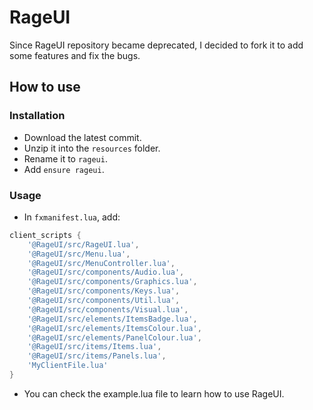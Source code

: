 # RageUI

Since RageUI repository became deprecated, I decided to fork it to add some features and fix the bugs.

## How to use

### Installation
- Download the latest commit.
- Unzip it into the ``resources`` folder.
- Rename it to ``rageui``.
- Add ``ensure rageui``.

### Usage

- In ``fxmanifest.lua``, add:

```lua
client_scripts {
	'@RageUI/src/RageUI.lua',
	'@RageUI/src/Menu.lua',
	'@RageUI/src/MenuController.lua',
	'@RageUI/src/components/Audio.lua',
	'@RageUI/src/components/Graphics.lua',
	'@RageUI/src/components/Keys.lua',
	'@RageUI/src/components/Util.lua',
	'@RageUI/src/components/Visual.lua',
	'@RageUI/src/elements/ItemsBadge.lua',
	'@RageUI/src/elements/ItemsColour.lua',
	'@RageUI/src/elements/PanelColour.lua',
	'@RageUI/src/items/Items.lua',
	'@RageUI/src/items/Panels.lua',
	'MyClientFile.lua'
}
```

- You can check the example.lua file to learn how to use RageUI.